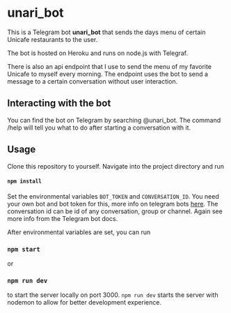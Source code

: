 # unari_bot

This is a Telegram bot **unari_bot** that sends the days menu of certain Unicafe restaurants to the user.

The bot is hosted on Heroku and runs on node.js with Telegraf.

There is also an api endpoint that I use to send the menu of my favorite Unicafe to myself every morning. The endpoint uses the bot to send a message to a certain conversation without user interaction.

## Interacting with the bot

You can find the bot on Telegram by searching @unari_bot. The command /help will tell you what to do after starting a conversation with it.

## Usage

Clone this repository to yourself. Navigate into the project directory and run

#### `npm install`

Set the environmental variables `BOT_TOKEN` and `CONVERSATION_ID`. You need your own bot and bot token for this, more info on telegram bots [here](https://core.telegram.org/bots). The conversation id can be id of any conversation, group or channel. Again see more info from the Telegram bot docs.

After environmental variables are set, you can run

### `npm start`

or 

### `npm run dev`

to start the server locally on port 3000. `npm run dev` starts the server with nodemon to allow for better development experience.